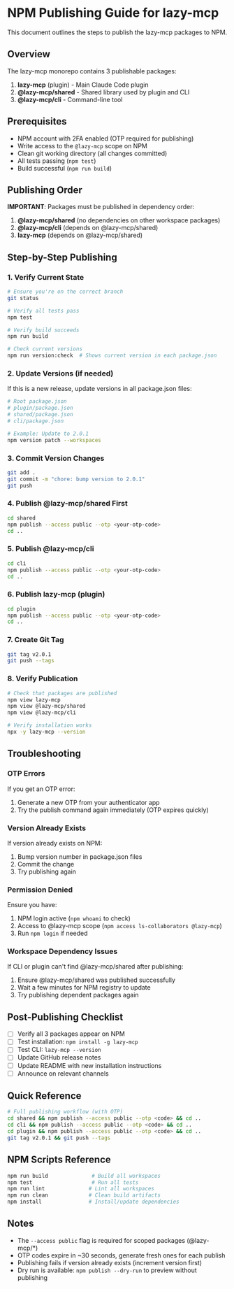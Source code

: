 # NPM Publishing Guide for lazy-mcp

This document outlines the steps to publish the lazy-mcp packages to NPM.

## Overview

The lazy-mcp monorepo contains 3 publishable packages:
1. **lazy-mcp** (plugin) - Main Claude Code plugin
2. **@lazy-mcp/shared** - Shared library used by plugin and CLI
3. **@lazy-mcp/cli** - Command-line tool

## Prerequisites

- NPM account with 2FA enabled (OTP required for publishing)
- Write access to the `@lazy-mcp` scope on NPM
- Clean git working directory (all changes committed)
- All tests passing (`npm test`)
- Build successful (`npm run build`)

## Publishing Order

**IMPORTANT**: Packages must be published in dependency order:

1. **@lazy-mcp/shared** (no dependencies on other workspace packages)
2. **@lazy-mcp/cli** (depends on @lazy-mcp/shared)
3. **lazy-mcp** (depends on @lazy-mcp/shared)

## Step-by-Step Publishing

### 1. Verify Current State

```bash
# Ensure you're on the correct branch
git status

# Verify all tests pass
npm test

# Verify build succeeds
npm run build

# Check current versions
npm run version:check  # Shows current version in each package.json
```

### 2. Update Versions (if needed)

If this is a new release, update versions in all package.json files:

```bash
# Root package.json
# plugin/package.json
# shared/package.json
# cli/package.json

# Example: Update to 2.0.1
npm version patch --workspaces
```

### 3. Commit Version Changes

```bash
git add .
git commit -m "chore: bump version to 2.0.1"
git push
```

### 4. Publish @lazy-mcp/shared First

```bash
cd shared
npm publish --access public --otp <your-otp-code>
cd ..
```

### 5. Publish @lazy-mcp/cli

```bash
cd cli
npm publish --access public --otp <your-otp-code>
cd ..
```

### 6. Publish lazy-mcp (plugin)

```bash
cd plugin
npm publish --access public --otp <your-otp-code>
cd ..
```

### 7. Create Git Tag

```bash
git tag v2.0.1
git push --tags
```

### 8. Verify Publication

```bash
# Check that packages are published
npm view lazy-mcp
npm view @lazy-mcp/shared
npm view @lazy-mcp/cli

# Verify installation works
npx -y lazy-mcp --version
```

## Troubleshooting

### OTP Errors

If you get an OTP error:
1. Generate a new OTP from your authenticator app
2. Try the publish command again immediately (OTP expires quickly)

### Version Already Exists

If version already exists on NPM:
1. Bump version number in package.json files
2. Commit the change
3. Try publishing again

### Permission Denied

Ensure you have:
1. NPM login active (`npm whoami` to check)
2. Access to @lazy-mcp scope (`npm access ls-collaborators @lazy-mcp`)
3. Run `npm login` if needed

### Workspace Dependency Issues

If CLI or plugin can't find @lazy-mcp/shared after publishing:
1. Ensure @lazy-mcp/shared was published successfully
2. Wait a few minutes for NPM registry to update
3. Try publishing dependent packages again

## Post-Publishing Checklist

- [ ] Verify all 3 packages appear on NPM
- [ ] Test installation: `npm install -g lazy-mcp`
- [ ] Test CLI: `lazy-mcp --version`
- [ ] Update GitHub release notes
- [ ] Update README with new installation instructions
- [ ] Announce on relevant channels

## Quick Reference

```bash
# Full publishing workflow (with OTP)
cd shared && npm publish --access public --otp <code> && cd ..
cd cli && npm publish --access public --otp <code> && cd ..
cd plugin && npm publish --access public --otp <code> && cd ..
git tag v2.0.1 && git push --tags
```

## NPM Scripts Reference

```bash
npm run build              # Build all workspaces
npm test                   # Run all tests
npm run lint              # Lint all workspaces
npm run clean             # Clean build artifacts
npm install               # Install/update dependencies
```

## Notes

- The `--access public` flag is required for scoped packages (@lazy-mcp/*)
- OTP codes expire in ~30 seconds, generate fresh ones for each publish
- Publishing fails if version already exists (increment version first)
- Dry run is available: `npm publish --dry-run` to preview without publishing
